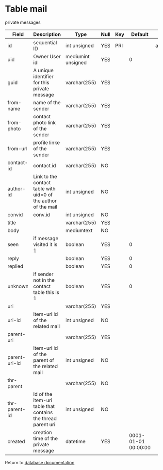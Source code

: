 Table mail
===========
private messages

| Field | Description | Type | Null | Key | Default | Extra |
| ----- | ----------- | ---- | ---- | --- | ------- | ----- |
| id | sequential ID | int unsigned | YES | PRI |  | auto_increment |    
| uid | Owner User id | mediumint unsigned | YES |  | 0 |  |    
| guid | A unique identifier for this private message | varchar(255) | YES |  |  |  |    
| from-name | name of the sender | varchar(255) | YES |  |  |  |    
| from-photo | contact photo link of the sender | varchar(255) | YES |  |  |  |    
| from-url | profile linke of the sender | varchar(255) | YES |  |  |  |    
| contact-id | contact.id | varchar(255) | NO |  |  |  |    
| author-id | Link to the contact table with uid=0 of the author of the mail | int unsigned | NO |  |  |  |    
| convid | conv.id | int unsigned | NO |  |  |  |    
| title |  | varchar(255) | YES |  |  |  |    
| body |  | mediumtext | NO |  |  |  |    
| seen | if message visited it is 1 | boolean | YES |  | 0 |  |    
| reply |  | boolean | YES |  | 0 |  |    
| replied |  | boolean | YES |  | 0 |  |    
| unknown | if sender not in the contact table this is 1 | boolean | YES |  | 0 |  |    
| uri |  | varchar(255) | YES |  |  |  |    
| uri-id | Item-uri id of the related mail | int unsigned | NO |  |  |  |    
| parent-uri |  | varchar(255) | YES |  |  |  |    
| parent-uri-id | Item-uri id of the parent of the related mail | int unsigned | NO |  |  |  |    
| thr-parent |  | varchar(255) | NO |  |  |  |    
| thr-parent-id | Id of the item-uri table that contains the thread parent uri | int unsigned | NO |  |  |  |    
| created | creation time of the private message | datetime | YES |  | 0001-01-01 00:00:00 |  |    

Return to [database documentation](help/database)
